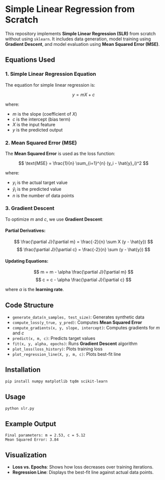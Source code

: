 # Simple Linear Regression from Scratch

This repository implements **Simple Linear Regression (SLR)** from scratch without using `sklearn`. It includes data generation, model training using **Gradient Descent**, and model evaluation using **Mean Squared Error (MSE)**.

## Equations Used

### 1. Simple Linear Regression Equation
The equation for simple linear regression is:

$$ y = mX + c $$

where:
- $m$ is the slope (coefficient of $X$)
- $c$ is the intercept (bias term)
- $X$ is the input feature
- $y$ is the predicted output

### 2. Mean Squared Error (MSE)
The **Mean Squared Error** is used as the loss function:

$$ \text{MSE} = \frac{1}{n} \sum_{i=1}^{n} (y_i - \hat{y}_i)^2 $$

where:
- $y_i$ is the actual target value
- $\hat{y}_i$ is the predicted value
- $n$ is the number of data points

### 3. Gradient Descent
To optimize $m$ and $c$, we use **Gradient Descent**:

#### Partial Derivatives:

$$ \frac{\partial J}{\partial m} = \frac{-2}{n} \sum X (y - \hat{y}) $$
$$ \frac{\partial J}{\partial c} = \frac{-2}{n} \sum (y - \hat{y}) $$

#### Updating Equations:

$$ m = m - \alpha \frac{\partial J}{\partial m} $$
$$ c = c - \alpha \frac{\partial J}{\partial c} $$

where $\alpha$ is the **learning rate**.

## Code Structure
- `generate_data(n_samples, test_size)`: Generates synthetic data
- `compute_loss(y_true, y_pred)`: Computes **Mean Squared Error**
- `compute_gradients(x, y, slope, intercept)`: Computes gradients for $m$ and $c$
- `predict(x, m, c)`: Predicts target values
- `fit(x, y, alpha, epochs)`: Runs **Gradient Descent** algorithm
- `plot_loss(loss_history)`: Plots training loss
- `plot_regression_line(X, y, m, c)`: Plots best-fit line

## Installation

```bash
pip install numpy matplotlib tqdm scikit-learn
```

## Usage

```bash
python slr.py
```

## Example Output

```
Final parameters: m = 2.53, c = 5.12
Mean Squared Error: 3.84
```

## Visualization
- **Loss vs. Epochs**: Shows how loss decreases over training iterations.
- **Regression Line**: Displays the best-fit line against actual data points.
